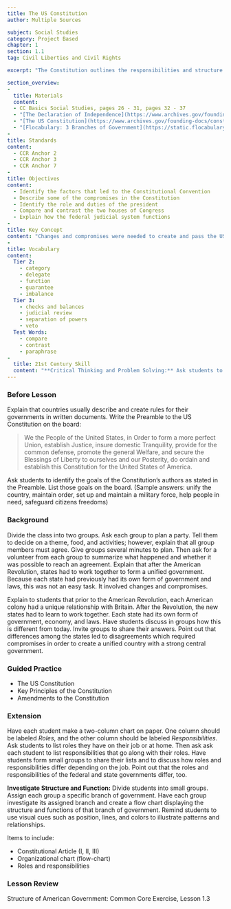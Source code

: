 ```yaml
---
title: The US Constitution
author: Multiple Sources

subject: Social Studies
category: Project Based
chapter: 1
section: 1.1
tag: Civil Liberties and Civil Rights

excerpt: "The Constitution outlines the responsibilities and structure of the government. It also describes the rights of citizens. The Constitution can be changed, but changes have been made only a few times in more than two hundred years."

section_overview:
-
  title: Materials
  content:
  - CC Basics Social Studies, pages 26 - 31, pages 32 - 37
  - "[The Declaration of Independence](https://www.archives.gov/founding-docs/declaration-transcript)"
  - "[The US Constitution](https://www.archives.gov/founding-docs/constitution-transcript)"
  - "[Flocabulary: 3 Branches of Government](https://static.flocabulary.com/media/streaming/20e0a352aaca4b45b019458b35ac759b/360/SOC-3-branches-of-government.mp4)"
-
title: Standards
content:
  - CCR Anchor 2
  - CCR Anchor 3
  - CCR Anchor 7
-
title: Objectives
content:
  - Identify the factors that led to the Constitutional Convention
  - Describe some of the compromises in the Constitution
  - Identify the role and duties of the president
  - Compare and contrast the two houses of Congress
  - Explain how the federal judicial system functions
-
title: Key Concept
content: "Changes and compromises were needed to create and pass the US Constitution."
-
title: Vocabulary
content:
  Tier 2:
    - category
    - delegate
    - function
    - guarantee
    - imbalance
  Tier 3:
    - checks and balances
    - judicial review
    - separation of powers
    - veto
  Test Words:
    - compare
    - contrast
    - paraphrase
-
  title: 21st Century Skill
  content: "**Critical Thinking and Problem Solving:** Ask students to identify the problem that supporters of the Constitution faced in trying to get it passed. (Sample answer: pressure from the people to add measures protecting the people's rights and freedoms) Ask students whether they believe the framers of the Constitution came up with an effective solution. If there is dissent, divide the class into two groups - one that approves of the framers' solution and one that does not. Ask each group to discuss and list members' arguments. Then moderate a debate between the two groups."
---
```

### Before Lesson

Explain that countries usually describe and create rules for their governments in written documents. Write the Preamble to the US Constitution on the board:

> We the People of the United States, in Order to form a more perfect Union, establish Justice, insure domestic Tranquility, provide for the common defense, promote the general Welfare, and secure the Blessings of Liberty to ourselves and our Posterity, do ordain and establish this Constitution for the United States of America.

Ask students to identify the goals of the Constitution’s authors as stated in the Preamble. List those goals on the board. (Sample answers: unify the country, maintain order, set up and maintain a military force, help people in need, safeguard citizens freedoms)

### Background

Divide the class into two groups. Ask each group to plan a party. Tell them to decide on a theme, food, and activities; however, explain that all group members must agree. Give groups several minutes to plan. Then ask for a volunteer from each group to summarize what happened and whether it was possible to reach an agreement. Explain that after the American Revolution, states had to work together to form a unified government. Because each state had previously had its own form of government and laws, this was not an easy task. It involved changes and compromises.

Explain to students that prior to the American Revolution, each American colony had a unique relationship with Britain. After the Revolution, the new states had to learn to work together. Each state had its own form of government, economy, and laws. Have students discuss in groups how this is different from today. Invite groups to share their answers. Point out that differences among the states led to disagreements which required compromises in order to create a unified country with a strong central government.

### Guided Practice

- The US Constitution
- Key Principles of the Constitution
- Amendments to the Constitution

### Extension

Have each student make a two-column chart on paper. One column should be labeled *Roles*, and the other column should be labeled *Responsibilities*. Ask students to list roles they have on their job or at home. Then ask ask each student to list responsibilities that go along with their roles. Have students form small groups to share their lists and to discuss how roles and responsibilities differ depending on the job. Point out that the roles and responsibilities of the federal and state governments differ, too.

**Investigate Structure and Function:** Divide students into small groups. Assign each group a specific branch of government. Have each group investigate its assigned branch and create a flow chart displaying the structure and functions of that branch of government. Remind students to use visual cues such as position, lines, and colors to illustrate patterns and relationships.

Items to include:

- Constitutional Article (I, II, III)
- Organizational chart (flow-chart)
- Roles and responsibilities

### Lesson Review

Structure of American Government:
Common Core Exercise, Lesson 1.3
